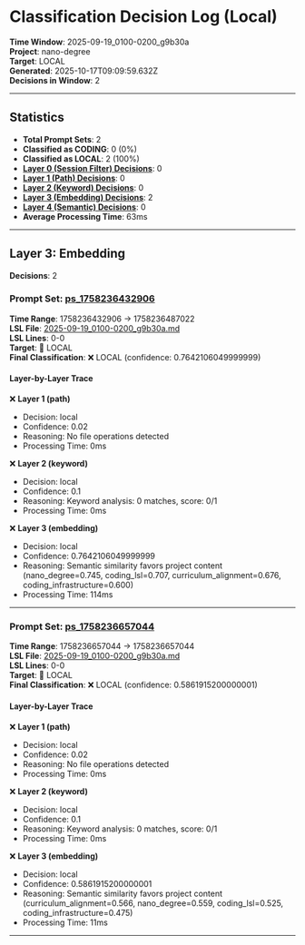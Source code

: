 # Classification Decision Log (Local)

**Time Window**: 2025-09-19_0100-0200_g9b30a<br>
**Project**: nano-degree<br>
**Target**: LOCAL<br>
**Generated**: 2025-10-17T09:09:59.632Z<br>
**Decisions in Window**: 2

---

## Statistics

- **Total Prompt Sets**: 2
- **Classified as CODING**: 0 (0%)
- **Classified as LOCAL**: 2 (100%)
- **[Layer 0 (Session Filter) Decisions](#layer-0-session-filter)**: 0
- **[Layer 1 (Path) Decisions](#layer-1-path)**: 0
- **[Layer 2 (Keyword) Decisions](#layer-2-keyword)**: 0
- **[Layer 3 (Embedding) Decisions](#layer-3-embedding)**: 2
- **[Layer 4 (Semantic) Decisions](#layer-4-semantic)**: 0
- **Average Processing Time**: 63ms

---

## Layer 3: Embedding

**Decisions**: 2

### Prompt Set: [ps_1758236432906](../../history/2025-09-19_0100-0200_g9b30a.md#ps_1758236432906)

**Time Range**: 1758236432906 → 1758236487022<br>
**LSL File**: [2025-09-19_0100-0200_g9b30a.md](../../history/2025-09-19_0100-0200_g9b30a.md#ps_1758236432906)<br>
**LSL Lines**: 0-0<br>
**Target**: 📍 LOCAL<br>
**Final Classification**: ❌ LOCAL (confidence: 0.7642106049999999)

#### Layer-by-Layer Trace

❌ **Layer 1 (path)**
- Decision: local
- Confidence: 0.02
- Reasoning: No file operations detected
- Processing Time: 0ms

❌ **Layer 2 (keyword)**
- Decision: local
- Confidence: 0.1
- Reasoning: Keyword analysis: 0 matches, score: 0/1
- Processing Time: 0ms

❌ **Layer 3 (embedding)**
- Decision: local
- Confidence: 0.7642106049999999
- Reasoning: Semantic similarity favors project content (nano_degree=0.745, coding_lsl=0.707, curriculum_alignment=0.676, coding_infrastructure=0.600)
- Processing Time: 114ms

---

### Prompt Set: [ps_1758236657044](../../history/2025-09-19_0100-0200_g9b30a.md#ps_1758236657044)

**Time Range**: 1758236657044 → 1758236657044<br>
**LSL File**: [2025-09-19_0100-0200_g9b30a.md](../../history/2025-09-19_0100-0200_g9b30a.md#ps_1758236657044)<br>
**LSL Lines**: 0-0<br>
**Target**: 📍 LOCAL<br>
**Final Classification**: ❌ LOCAL (confidence: 0.5861915200000001)

#### Layer-by-Layer Trace

❌ **Layer 1 (path)**
- Decision: local
- Confidence: 0.02
- Reasoning: No file operations detected
- Processing Time: 0ms

❌ **Layer 2 (keyword)**
- Decision: local
- Confidence: 0.1
- Reasoning: Keyword analysis: 0 matches, score: 0/1
- Processing Time: 0ms

❌ **Layer 3 (embedding)**
- Decision: local
- Confidence: 0.5861915200000001
- Reasoning: Semantic similarity favors project content (curriculum_alignment=0.566, nano_degree=0.559, coding_lsl=0.525, coding_infrastructure=0.475)
- Processing Time: 11ms

---

